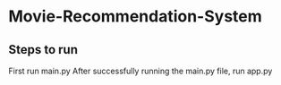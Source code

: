 # Movie-Recommendation-System

## Steps to run
First run main.py
After successfully running the main.py file, run app.py
